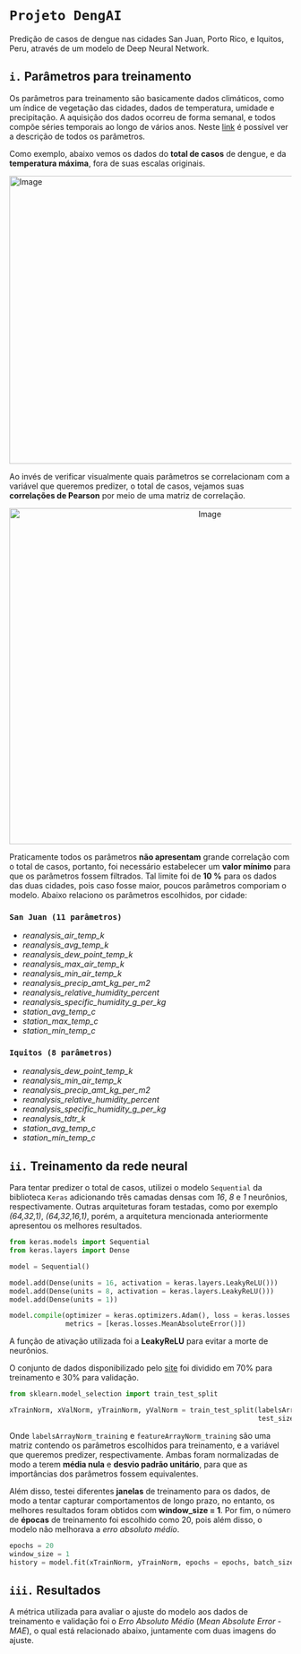 # ``Projeto DengAI``
Predição de casos de dengue nas cidades San Juan, Porto Rico, e Iquitos, Peru, através de um modelo de Deep Neural Network.

## ``i.`` Parâmetros para treinamento
Os parâmetros para treinamento são basicamente dados climáticos, como um índice de vegetação das cidades, dados de temperatura, umidade e precipitação. A aquisição dos dados ocorreu de forma semanal, e todos compõe séries temporais ao longo de vários anos. Neste <a href="https://www.drivendata.org/competitions/44/dengai-predicting-disease-spread/page/82/">link</a> é possível ver a descrição de todos os parâmetros.

Como exemplo, abaixo vemos os dados do **total de casos** de dengue, e da **temperatura máxima**, fora de suas escalas originais.

<img width="1431" height="514" alt="Image" src="https://github.com/user-attachments/assets/efbb4333-7788-461d-b27f-4558d371949a" />

Ao invés de verificar visualmente quais parâmetros se correlacionam com a variável que queremos predizer, o total de casos, vejamos suas **correlações de Pearson** por meio de uma matriz de correlação.

<p align = "center">
<img width="700" height="600" alt="Image" src="https://github.com/user-attachments/assets/f82a9e66-ba9b-4abd-a960-2361684e419f" />
</p>

Praticamente todos os parâmetros **não apresentam** grande correlação com o total de casos, portanto, foi necessário estabelecer um **valor mínimo** para que os parâmetros fossem filtrados. Tal limite foi de **10 %** para os dados das duas cidades, pois caso fosse maior, poucos parâmetros comporiam o modelo. Abaixo relaciono os parâmetros escolhidos, por cidade:

### ``San Juan (11 parâmetros)``
- _reanalysis_air_temp_k_
- _reanalysis_avg_temp_k_
- _reanalysis_dew_point_temp_k_
- _reanalysis_max_air_temp_k_
- _reanalysis_min_air_temp_k_
- _reanalysis_precip_amt_kg_per_m2_
- _reanalysis_relative_humidity_percent_
- _reanalysis_specific_humidity_g_per_kg_
- _station_avg_temp_c_
- _station_max_temp_c_
- _station_min_temp_c_

### ``Iquitos (8 parâmetros)``

- _reanalysis_dew_point_temp_k_
- _reanalysis_min_air_temp_k_
- _reanalysis_precip_amt_kg_per_m2_
- _reanalysis_relative_humidity_percent_
- _reanalysis_specific_humidity_g_per_kg_
- _reanalysis_tdtr_k_
- _station_avg_temp_c_
- _station_min_temp_c_

## ``ii.`` Treinamento da rede neural

Para tentar predizer o total de casos, utilizei o modelo ``Sequential`` da biblioteca ``Keras`` adicionando três camadas densas com _16_, _8_ e _1_ neurônios, respectivamente. Outras arquiteturas foram testadas, como por exemplo _(64,32,1)_, _(64,32,16,1)_, porém, a arquitetura mencionada anteriormente apresentou os melhores resultados.

```python
from keras.models import Sequential
from keras.layers import Dense

model = Sequential()

model.add(Dense(units = 16, activation = keras.layers.LeakyReLU()))
model.add(Dense(units = 8, activation = keras.layers.LeakyReLU()))
model.add(Dense(units = 1))

model.compile(optimizer = keras.optimizers.Adam(), loss = keras.losses.MeanSquaredError(),
              metrics = [keras.losses.MeanAbsoluteError()])
```

A função de ativação utilizada foi a **LeakyReLU** para evitar a morte de neurônios. 

O conjunto de dados disponibilizado pelo <a href="https://www.drivendata.org/competitions/44/dengai-predicting-disease-spread/page/80/">site<a/> foi dividido em 70% para treinamento e 30% para validação.

```Python
from sklearn.model_selection import train_test_split

xTrainNorm, xValNorm, yTrainNorm, yValNorm = train_test_split(labelsArrayNorm_training, featureArrayNorm_training,
                                                              test_size = 0.30, shuffle = False)
```

Onde ``labelsArrayNorm_training`` e ``featureArrayNorm_training`` são uma matriz contendo os parâmetros escolhidos para treinamento, e a variável que queremos predizer, respectivamente. Ambas foram normalizadas de modo a terem **média nula** e **desvio padrão unitário**, para que as importâncias dos parâmetros fossem equivalentes.

Além disso, testei diferentes **janelas** de treinamento para os dados, de modo a tentar capturar comportamentos de longo prazo, no entanto, os melhores resultados foram obtidos com **window_size = 1**. Por fim, o número de **épocas** de treinamento foi escolhido como 20, pois além disso, o modelo não melhorava a _erro absoluto médio_.

```python
epochs = 20
window_size = 1
history = model.fit(xTrainNorm, yTrainNorm, epochs = epochs, batch_size = window_size)
```

## ``iii.`` Resultados

A métrica utilizada para avaliar o ajuste do modelo aos dados de treinamento e validação foi o _Erro Absoluto Médio_ (_Mean Absolute Error - MAE_), o qual está relacionado abaixo, juntamente com duas imagens do ajuste.
